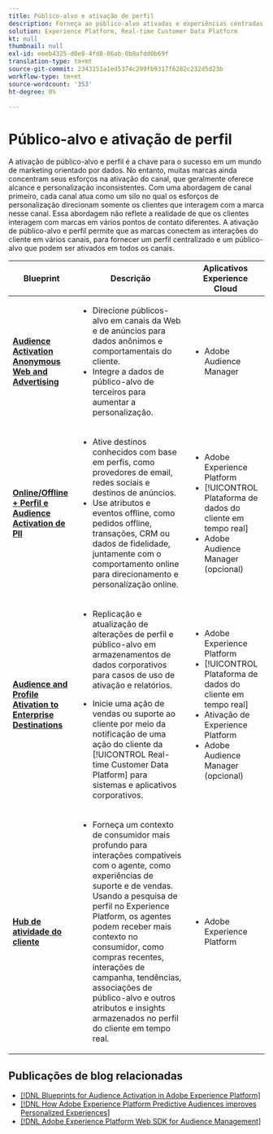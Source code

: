 ```yaml
---
title: Público-alvo e ativação de perfil
description: Forneça ao público-alvo ativadas e experiências centradas no perfil do cliente com o ​ da Plataforma de dados do cliente em tempo real.
solution: Experience Platform, Real-time Customer Data Platform
kt: null
thumbnail: null
exl-id: eeeb4325-d0e8-4fd8-86ab-0b8afdd0b69f
translation-type: tm+mt
source-git-commit: 2343151a1ed5374c299fb9317f6282c232d5d23b
workflow-type: tm+mt
source-wordcount: '353'
ht-degree: 0%

---
```



# Público-alvo e ativação de perfil

A ativação de público-alvo e perfil é a chave para o sucesso em um mundo de marketing orientado por dados. No entanto, muitas marcas ainda concentram seus esforços na ativação do canal, que geralmente oferece alcance e personalização inconsistentes. Com uma abordagem de canal primeiro, cada canal atua como um silo no qual os esforços de personalização direcionam somente os clientes que interagem com a marca nesse canal. Essa abordagem não reflete a realidade de que os clientes interagem com marcas em vários pontos de contato diferentes. A ativação de público-alvo e perfil permite que as marcas conectem as interações do cliente em vários canais, para fornecer um perfil centralizado e um público-alvo que podem ser ativados em todos os canais.

| Blueprint | Descrição | Aplicativos Experience Cloud |
|---|---|---|
| **[Audience Activation Anonymous Web and Advertising](anonymous.md)** | <ul><li>Direcione públicos-alvo em canais da Web e de anúncios para dados anônimos e comportamentais do cliente.</li><li>Integre a dados de público-alvo de terceiros para aumentar a personalização.</li></ul> | <ul><li>Adobe Audience Manager</li></ul> |
| **[Online/Offline + Perfil e Audience Activation de PII](online-offline.md)** | <ul><li>Ative destinos conhecidos com base em perfis, como provedores de email, redes sociais e destinos de anúncios. </li><li>Use atributos e eventos offline, como pedidos offline, transações, CRM ou dados de fidelidade, juntamente com o comportamento online para direcionamento e personalização online.</li></ul> | <ul><li>Adobe Experience Platform</li><li> [!UICONTROL Plataforma de dados do cliente em tempo real]</li><li>Adobe Audience Manager (opcional)</li></ul> |
| **[Audience and Profile Ativation to Enterprise Destinations](enterprise-destinations.md)** | <ul><li>Replicação e atualização de alterações de perfil e público-alvo em armazenamentos de dados corporativos para casos de uso de ativação e relatórios. </li></ul><ul><li>Inicie uma ação de vendas ou suporte ao cliente por meio da notificação de uma ação do cliente da [!UICONTROL Real-time Customer Data Platform] para sistemas e aplicativos corporativos.</li></ul> | <ul><li>Adobe Experience Platform</li><li>[!UICONTROL Plataforma de dados do cliente em tempo real]</li><li>Ativação de Experience Platform</li><li>Adobe Audience Manager (opcional)</li></ul> |
| **[Hub de atividade do cliente](customer-activity.md)** | <ul><li>Forneça um contexto de consumidor mais profundo para interações compatíveis com o agente, como experiências de suporte e de vendas. Usando a pesquisa de perfil no Experience Platform, os agentes podem receber mais contexto no consumidor, como compras recentes, interações de campanha, tendências, associações de público-alvo e outros atributos e insights armazenados no perfil do cliente em tempo real.</li></ul> | <ul><li>Adobe Experience Platform</li></ul> |

## Publicações de blog relacionadas

* [[!DNL Blueprints for Audience Activation in Adobe Experience Platform]](https://medium.com/adobetech/a-blueprint-for-audience-activation-in-adobe-experience-platform-b2b30fae90fd)
* [[!DNL How Adobe Experience Platform Predictive Audiences improves Personalized Experiences]](https://medium.com/adobetech/how-adobe-experience-platform-predictive-audiences-improves-personalized-experiences-1f75a60cb7a3)
* [[!DNL Adobe Experience Platform Web SDK for Audience Management]](https://medium.com/adobetech/adobe-experience-platform-web-sdk-for-audience-management-751fa6d063bc)
